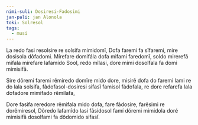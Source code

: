 ```yaml
---
nimi-suli: Dosiresi-Fadosimi
jan-pali: jan Alonola
toki: Solresol
tags:
  - musi
---
```

La redo fasi resolsire re solsifa mimidomǐ,
Dofa faremi fa sîfaremi, mire dosisola dôfadomi.
Mírefare domifála dofa mifami faredomǐ, soldo mirerefǎ mifala mírefare lafamído
Sool, redo mîlasi, dore mimi dosolfala fa domi mimisifǎ.

Sire dôremi faremi rêmiredo domîre mido dore,
misirê dofa do faremi lami re do lala solsifa,
fâdofasol-dosiresi sifasǐ famisol fádofala,
re dore refarefa lala dofadore mimifado rêmilafa,

Dore fasifa reredore rêmifala mido dofa,
fare fâdosire, farêsimi re dorêmiresol,
Dôredo lafamîdo lasi fâsidosol famí dóremi
mimidola doré mimisifǎ dosolfami fa dôdomido sifasǐ.